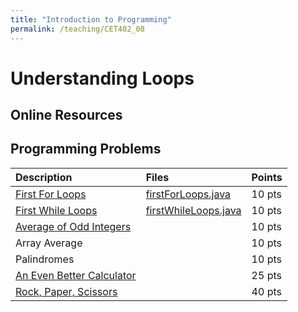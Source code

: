```yaml
---
title: "Introduction to Programming"
permalink: /teaching/CET402_08
---
```


# Understanding Loops

## Online Resources

## Programming Problems

| Description                  | Files | Points |
| :--------------------------- | :---- | :----- |
| [First For Loops](/files/CET402/08_firstForLoops.pdf)   | [firstForLoops.java](/files/CET402/firstForLoops.java)       | 10 pts |
| [First While Loops](/files/CET402/08_firstWhileLoops.pdf) | [firstWhileLoops.java](/files/CET402/firstWhileLoops.java)       | 10 pts |
| [Average of Odd Integers](/files/CET402/08_AverageOfOddIntegers.pdf)      |       | 10 pts |
| Array Average                |       | 10 pts |
| Palindromes                  |       | 10 pts |
| [An Even Better Calculator](/files/CET402/08_AnEvenBetterCalculator.pdf)    |       | 25 pts |
| [Rock, Paper, Scissors](/files/CET402/08_RockPaperScissors.pdf)        |       | 40 pts |

